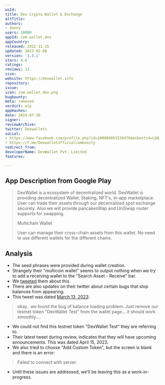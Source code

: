 ```yaml
---
wsId: 
title: Dex Crypto Wallet & Exchange
altTitle: 
authors:
- danny
users: 10000
appId: com.wallet.dex
appCountry: 
released: 2022-11-25
updated: 2023-02-08
version: '1.3.1'
stars: 4.6
ratings: 
reviews: 12
size: 
website: https://dexwallet.info
repository: 
issue: 
icon: com.wallet.dex.png
bugbounty: 
meta: removed
verdict: wip
appHashes: 
date: 2024-07-30
signer: 
reviewArchive: 
twitter: Dexwallets
social:
- https://www.facebook.com/profile.php?id=100088051538476&mibextid=LQQJ4d
- https://t.me/Dexwalletofficialcommunity
redirect_from: 
developerName: DexWallet Pvt. Limited
features: 

---
```


## App Description from Google Play

> DexWallet is a ecosystem of decentralized world. DexWallet is providing decentralized Wallet, Staking, NFT's, in-app marketplace. User can trade their assets through our decenralized spot exchange securely. Also we will provide pancakesWap and UniSwap router supports for swapping.
>
> Multichain Wallet
>
> User can manage their cross-chain assets from this wallet. No need to use different wallets for the different chains.

## Analysis

- The seed phrases were provided during wallet creation.
- Strangely their "multicoin wallet" seems to output nothing when we try to add a receiving wallet to the "Search Asset - Receive" bar.
- We [tweeted](https://twitter.com/BitcoinWalletz/status/1673988501711323139) them about this.
- There are also updates on their twitter about certain bugs that stop balances from appearing.
- This tweet was dated [March 13, 2023](https://twitter.com/Dexwallets/status/1635171692585828353):

> okay.. we found the bug of balance loading problem. Just remove our testnet token "DexWallet Test" from the wallet page... it should work smoothly....

- We could not find this testnet token "DexWallet Test" they are referring to.
- Their latest tweet during review, indicates that they will have upcoming announcements. This was dated April 15, 2023.
- We also tried to choose "Add Custom Token", but the screen is blank and there is an error:

> Failed to connect with server.

- Until these issues are addressed, we'll be leaving this as a work-in-progress.
